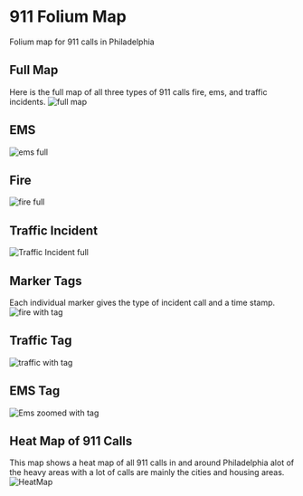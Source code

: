 # 911 Folium Map
Folium map for 911 calls in Philadelphia
## Full Map 
Here is the full map of all three types of 911 calls fire, ems, and traffic incidents.
![full map](https://user-images.githubusercontent.com/88803320/150844913-87aa66e2-ed69-4d7d-80c2-2c52d0e3bb1c.png)

## EMS
![ems full](https://user-images.githubusercontent.com/88803320/150845469-dbca224a-5af3-4d5c-92c9-05c590a88563.png)

## Fire
![fire full](https://user-images.githubusercontent.com/88803320/151709114-521330dc-1e3b-4868-9449-65a63706e5f3.png)

## Traffic Incident
![Traffic Incident full](https://user-images.githubusercontent.com/88803320/150845591-090cc830-2aa8-4506-ae7d-fbdb626426a8.png)


## Marker Tags
Each individual marker gives the type of incident call and a time stamp.
![fire with tag](https://user-images.githubusercontent.com/88803320/150845787-f2c4d039-a8e6-428a-b022-a268fd9d0342.png)

## Traffic Tag
![traffic with tag](https://user-images.githubusercontent.com/88803320/150845810-69e76643-976a-45a3-abfd-ada19f39ddc3.png)

## EMS Tag
![Ems zoomed with tag](https://user-images.githubusercontent.com/88803320/150845820-3380463e-d253-46fa-8996-3c0de5598bbc.png)


## Heat Map of 911 Calls
This map shows a heat map of all 911 calls in and around Philadelphia alot of the heavy areas with a lot of calls are mainly the cities and housing areas.
![HeatMap](https://user-images.githubusercontent.com/88803320/151400382-3774084d-4382-4126-80f0-dbb93daaae68.png)
